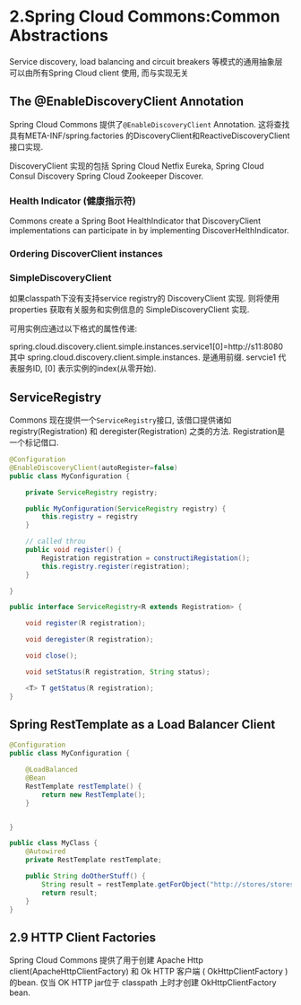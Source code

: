 # 2.Spring Cloud Commons:Common Abstractions

Service discovery, load balancing and circuit breakers 等模式的通用抽象层
可以由所有Spring Cloud client 使用, 而与实现无关

## The @EnableDiscoveryClient Annotation

Spring Cloud Commons 提供了`@EnableDiscoveryClient` Annotation.
这将查找具有META-INF/spring.factories 的DiscoveryClient和ReactiveDiscoveryClient接口实现.

DiscoveryClient 实现的包括 Spring Cloud Netfix Eureka, Spring Cloud Consul Discovery
Spring Cloud Zookeeper Discover.

### Health Indicator (健康指示符)

Commons create a Spring Boot HealthIndicator that DiscoveryClient implementations can
participate in by implementing DiscoverHelthIndicator.

### Ordering DiscoverClient instances

### SimpleDiscoveryClient

如果classpath下没有支持service registry的 DiscoveryClient 实现.
则将使用 properties 获取有关服务和实例信息的 SimpleDiscoveryClient 实现.

可用实例应通过以下格式的属性传递:

spring.cloud.discovery.client.simple.instances.service1[0]=http://s11:8080
其中 spring.cloud.discovery.client.simple.instances. 是通用前缀.
servcie1 代表服务ID, [0] 表示实例的index(从零开始).

## ServiceRegistry

Commons 现在提供一个`ServiceRegistry`接口, 该借口提供诸如
registry(Registration) 和 deregister(Registration) 之类的方法.
Registration是一个标记借口.

```java
@Configuration
@EnableDiscoveryClient(autoRegister=false)
public class MyConfiguration {

    private ServiceRegistry registry;

    public MyConfiguration(ServiceRegistry registry) {
        this.registry = registry
    }

    // called throu
    public void register() {
        Registration registration = constructiRegistation();
        this.registry.register(registration);
    }

}
```

```java
public interface ServiceRegistry<R extends Registration> {

    void register(R registration);

    void deregister(R registration);

    void close();

    void setStatus(R registration, String status);

    <T> T getStatus(R registration);
}
```

## Spring RestTemplate as a Load Balancer Client

```java
@Configuration
public class MyConfiguration {

    @LoadBalanced
    @Bean
    RestTemplate restTemplate() {
        return new RestTemplate();
    }


}

public class MyClass {
    @Autowired
    private RestTemplate restTemplate;

    public String doOtherStuff() {
        String result = restTemplate.getForObject("http://stores/stores", String.class);
        return result;
    }
}
```

## 2.9 HTTP Client Factories

Spring Cloud Commons 提供了用于创建 Apache Http client(ApacheHttpClientFactory)
和 Ok HTTP 客户端 ( OkHttpClientFactory )的bean.
仅当 OK HTTP jar位于 classpath 上时才创建 OkHttpClientFactory bean.


